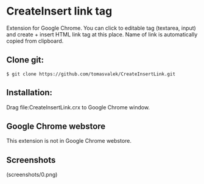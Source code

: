 CreateInsert link tag
=======

Extension for Google Chrome. You can click to editable tag (textarea, input) and create + insert HTML link tag at this place. Name of link is automatically copied from clipboard.

Clone git:
--------------
    $ git clone https://github.com/tomasvalek/CreateInsertLink.git

Installation:
-------------
Drag file:CreateInsertLink.crx to Google Chrome window.

Google Chrome webstore
-------------
This extension is not in Google Chrome webstore.

Screenshots
-------------
(screenshots/0.png)
